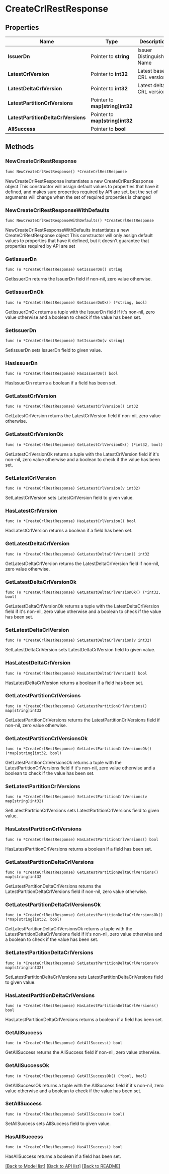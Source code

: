 # CreateCrlRestResponse

## Properties

Name | Type | Description | Notes
------------ | ------------- | ------------- | -------------
**IssuerDn** | Pointer to **string** | Issuer Distinguished Name | [optional] 
**LatestCrlVersion** | Pointer to **int32** | Latest base CRL version | [optional] 
**LatestDeltaCrlVersion** | Pointer to **int32** | Latest delta CRL version | [optional] 
**LatestPartitionCrlVersions** | Pointer to **map[string]int32** |  | [optional] 
**LatestPartitionDeltaCrlVersions** | Pointer to **map[string]int32** |  | [optional] 
**AllSuccess** | Pointer to **bool** |  | [optional] 

## Methods

### NewCreateCrlRestResponse

`func NewCreateCrlRestResponse() *CreateCrlRestResponse`

NewCreateCrlRestResponse instantiates a new CreateCrlRestResponse object
This constructor will assign default values to properties that have it defined,
and makes sure properties required by API are set, but the set of arguments
will change when the set of required properties is changed

### NewCreateCrlRestResponseWithDefaults

`func NewCreateCrlRestResponseWithDefaults() *CreateCrlRestResponse`

NewCreateCrlRestResponseWithDefaults instantiates a new CreateCrlRestResponse object
This constructor will only assign default values to properties that have it defined,
but it doesn't guarantee that properties required by API are set

### GetIssuerDn

`func (o *CreateCrlRestResponse) GetIssuerDn() string`

GetIssuerDn returns the IssuerDn field if non-nil, zero value otherwise.

### GetIssuerDnOk

`func (o *CreateCrlRestResponse) GetIssuerDnOk() (*string, bool)`

GetIssuerDnOk returns a tuple with the IssuerDn field if it's non-nil, zero value otherwise
and a boolean to check if the value has been set.

### SetIssuerDn

`func (o *CreateCrlRestResponse) SetIssuerDn(v string)`

SetIssuerDn sets IssuerDn field to given value.

### HasIssuerDn

`func (o *CreateCrlRestResponse) HasIssuerDn() bool`

HasIssuerDn returns a boolean if a field has been set.

### GetLatestCrlVersion

`func (o *CreateCrlRestResponse) GetLatestCrlVersion() int32`

GetLatestCrlVersion returns the LatestCrlVersion field if non-nil, zero value otherwise.

### GetLatestCrlVersionOk

`func (o *CreateCrlRestResponse) GetLatestCrlVersionOk() (*int32, bool)`

GetLatestCrlVersionOk returns a tuple with the LatestCrlVersion field if it's non-nil, zero value otherwise
and a boolean to check if the value has been set.

### SetLatestCrlVersion

`func (o *CreateCrlRestResponse) SetLatestCrlVersion(v int32)`

SetLatestCrlVersion sets LatestCrlVersion field to given value.

### HasLatestCrlVersion

`func (o *CreateCrlRestResponse) HasLatestCrlVersion() bool`

HasLatestCrlVersion returns a boolean if a field has been set.

### GetLatestDeltaCrlVersion

`func (o *CreateCrlRestResponse) GetLatestDeltaCrlVersion() int32`

GetLatestDeltaCrlVersion returns the LatestDeltaCrlVersion field if non-nil, zero value otherwise.

### GetLatestDeltaCrlVersionOk

`func (o *CreateCrlRestResponse) GetLatestDeltaCrlVersionOk() (*int32, bool)`

GetLatestDeltaCrlVersionOk returns a tuple with the LatestDeltaCrlVersion field if it's non-nil, zero value otherwise
and a boolean to check if the value has been set.

### SetLatestDeltaCrlVersion

`func (o *CreateCrlRestResponse) SetLatestDeltaCrlVersion(v int32)`

SetLatestDeltaCrlVersion sets LatestDeltaCrlVersion field to given value.

### HasLatestDeltaCrlVersion

`func (o *CreateCrlRestResponse) HasLatestDeltaCrlVersion() bool`

HasLatestDeltaCrlVersion returns a boolean if a field has been set.

### GetLatestPartitionCrlVersions

`func (o *CreateCrlRestResponse) GetLatestPartitionCrlVersions() map[string]int32`

GetLatestPartitionCrlVersions returns the LatestPartitionCrlVersions field if non-nil, zero value otherwise.

### GetLatestPartitionCrlVersionsOk

`func (o *CreateCrlRestResponse) GetLatestPartitionCrlVersionsOk() (*map[string]int32, bool)`

GetLatestPartitionCrlVersionsOk returns a tuple with the LatestPartitionCrlVersions field if it's non-nil, zero value otherwise
and a boolean to check if the value has been set.

### SetLatestPartitionCrlVersions

`func (o *CreateCrlRestResponse) SetLatestPartitionCrlVersions(v map[string]int32)`

SetLatestPartitionCrlVersions sets LatestPartitionCrlVersions field to given value.

### HasLatestPartitionCrlVersions

`func (o *CreateCrlRestResponse) HasLatestPartitionCrlVersions() bool`

HasLatestPartitionCrlVersions returns a boolean if a field has been set.

### GetLatestPartitionDeltaCrlVersions

`func (o *CreateCrlRestResponse) GetLatestPartitionDeltaCrlVersions() map[string]int32`

GetLatestPartitionDeltaCrlVersions returns the LatestPartitionDeltaCrlVersions field if non-nil, zero value otherwise.

### GetLatestPartitionDeltaCrlVersionsOk

`func (o *CreateCrlRestResponse) GetLatestPartitionDeltaCrlVersionsOk() (*map[string]int32, bool)`

GetLatestPartitionDeltaCrlVersionsOk returns a tuple with the LatestPartitionDeltaCrlVersions field if it's non-nil, zero value otherwise
and a boolean to check if the value has been set.

### SetLatestPartitionDeltaCrlVersions

`func (o *CreateCrlRestResponse) SetLatestPartitionDeltaCrlVersions(v map[string]int32)`

SetLatestPartitionDeltaCrlVersions sets LatestPartitionDeltaCrlVersions field to given value.

### HasLatestPartitionDeltaCrlVersions

`func (o *CreateCrlRestResponse) HasLatestPartitionDeltaCrlVersions() bool`

HasLatestPartitionDeltaCrlVersions returns a boolean if a field has been set.

### GetAllSuccess

`func (o *CreateCrlRestResponse) GetAllSuccess() bool`

GetAllSuccess returns the AllSuccess field if non-nil, zero value otherwise.

### GetAllSuccessOk

`func (o *CreateCrlRestResponse) GetAllSuccessOk() (*bool, bool)`

GetAllSuccessOk returns a tuple with the AllSuccess field if it's non-nil, zero value otherwise
and a boolean to check if the value has been set.

### SetAllSuccess

`func (o *CreateCrlRestResponse) SetAllSuccess(v bool)`

SetAllSuccess sets AllSuccess field to given value.

### HasAllSuccess

`func (o *CreateCrlRestResponse) HasAllSuccess() bool`

HasAllSuccess returns a boolean if a field has been set.


[[Back to Model list]](../README.md#documentation-for-models) [[Back to API list]](../README.md#documentation-for-api-endpoints) [[Back to README]](../README.md)


